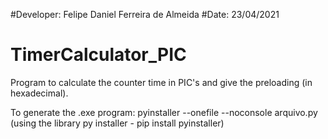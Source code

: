 #Developer: Felipe Daniel Ferreira de Almeida
#Date: 23/04/2021

# TimerCalculator_PIC
Program to calculate the counter time in PIC's and give the preloading (in hexadecimal).

To generate the .exe program:
pyinstaller --onefile --noconsole arquivo.py (using the library py installer - pip install pyinstaller)
